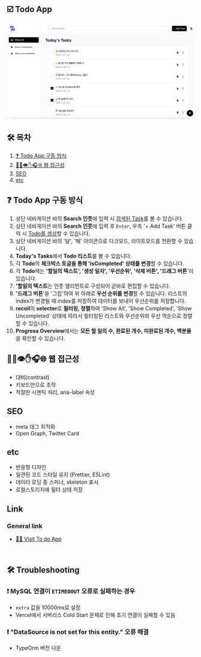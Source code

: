 ## ☑️ Todo App

![easyme](/assets/readme/screen.png)

## 🛠 목차

1. [❓ Todo App 구동 방식](#-todo-app-구동-방식)
2. [🏳️‍🌈👁✋🎧🌐 웹 접근성](#%EF%B8%8F-웹-접근성)
3. [SEO](#SEO)
4. [etc](#etc)

## ❓ Todo App 구동 방식

1. 상단 네비게이션 바의 **Search 인풋**에 입력 시 <u>검색된 Task</u>를 볼 수 있습니다.
2. 상단 네비게이션 바의 **Search 인풋**에 입력 후 `Enter`, 우측 '+ Add Task' 버튼 클릭 시 <u>Todo를 생성</u>할 수 있습니다.
3. 상단 네비게이션 바의 '달', '해' 아이콘으로 다크모드, 라이트모드를 전환할 수 있습니다.
4. **Today's Tasks**에서 **Todo 리스트**를 볼 수 있습니다.
5. 각 **Todo**의 **체크박스 토글을 통해 'isCompleted' 상태를 변경**할 수 있습니다.
6. 각 **Todo**에는 **'할일의 텍스트', '생성 일자', '우선순위', '삭제 버튼', '드래그 버튼**'이 있습니다.
7. **'할일의 텍스트**는 인풋 엘리먼트로 구성되어 곧바로 편집할 수 있습니다.
8. **'드래그 버튼**'을 '그립'하여 위 아래로 **우선 순위를 변경**할 수 있습니다. 리스트의 index가 변경될 때 index를 저장하여 데이터를 보내어 우선순위를 저장합니다.
9. **recoil**의 **selecter**로 **필터링, 정렬**하여 'Show All', 'Show Completed', 'Show Uncompleted' 상태에 따라서 필터링된 리스트와 우선순위와 우선 역순으로 정렬할 수 있습니다.
10. **Progress Overview**에서는 **모든 할 일의 수, 완료된 개수, 미완료된 개수, 백분율**을 확인할 수 있습니다.

## 🏳️‍🌈👁✋🎧🌐 웹 접근성

- 대비(contrast)
- 키보드만으로 조작
- 적절한 시멘틱 처리, aria-label 속성

## SEO

- meta 태그 최적화
- Open Graph, Twitter Card

## etc

- 반응형 디자인
- 일관된 코드 스타일 유지 (Prettier, ESLint)
- 데이터 로딩 중 스피너, skeleton 표시
- 로컬스토리지에 필터 상태 저장

## Link

### General link

- [🙋‍♂️ Visit To do App](https://todo-web-nu.vercel.app)

<br/>

## 🛠️ Troubleshooting

### ❗ MySQL 연결이 `ETIMEDOUT` 오류로 실패하는 경우

- `extra` 값을 10000ms로 설정
- Vercel에서 서버리스 Cold Start 문제로 인해 초기 연결이 실패할 수 있음

### ❗ "DataSource is not set for this entity." 오류 해결

- TypeOrm 버전 다운
